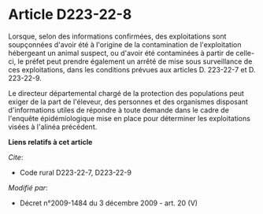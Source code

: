 # Article D223-22-8

Lorsque, selon des informations confirmées, des exploitations sont soupçonnées d'avoir été à l'origine de la contamination de
l'exploitation hébergeant un animal suspect, ou d'avoir été contaminées à partir de celle-ci, le préfet peut prendre
également un arrêté de mise sous surveillance de ces exploitations, dans les conditions prévues aux articles D. 223-22-7 et
D. 223-22-9.

Le directeur départemental chargé de la protection des populations peut exiger de la part de l'éleveur, des personnes et des
organismes disposant d'informations utiles de répondre à toute demande dans le cadre de l'enquête épidémiologique mise en
place pour déterminer les exploitations visées à l'alinéa précédent.

**Liens relatifs à cet article**

_Cite_:

  - Code rural D223-22-7, D223-22-9

_Modifié par_:

  - Décret n°2009-1484 du 3 décembre 2009 - art. 20 (V)
